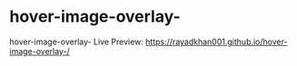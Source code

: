 # hover-image-overlay-
hover-image-overlay-
Live Preview:
https://rayadkhan001.github.io/hover-image-overlay-/
